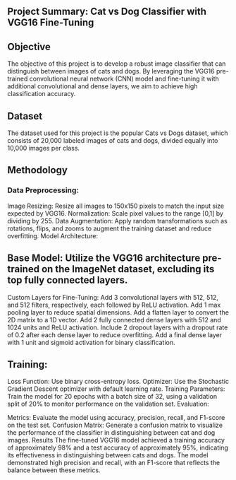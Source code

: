 ## Project Summary: Cat vs Dog Classifier with VGG16 Fine-Tuning
## Objective
The objective of this project is to develop a robust image classifier that can distinguish between images of cats and dogs. By leveraging the VGG16 pre-trained convolutional neural network (CNN) model and fine-tuning it with additional convolutional and dense layers, we aim to achieve high classification accuracy.

## Dataset
The dataset used for this project is the popular Cats vs Dogs dataset, which consists of 20,000 labeled images of cats and dogs, divided equally into 10,000 images per class.

## Methodology
### Data Preprocessing:

Image Resizing: Resize all images to 150x150 pixels to match the input size expected by VGG16.
Normalization: Scale pixel values to the range [0,1] by dividing by 255.
Data Augmentation: Apply random transformations such as rotations, flips, and zooms to augment the training dataset and reduce overfitting.
Model Architecture:

## Base Model: Utilize the VGG16 architecture pre-trained on the ImageNet dataset, excluding its top fully connected layers.
Custom Layers for Fine-Tuning:
Add 3 convolutional layers with 512, 512, and 512 filters, respectively, each followed by ReLU activation.
Add 1 max pooling layer to reduce spatial dimensions.
Add a flatten layer to convert the 2D matrix to a 1D vector.
Add 2 fully connected dense layers with 512 and 1024 units and ReLU activation.
Include 2 dropout layers with a dropout rate of 0.2 after each dense layer to reduce overfitting.
Add a final dense layer with 1 unit and sigmoid activation for binary classification.
## Training:

Loss Function: Use binary cross-entropy loss.
Optimizer: Use the Stochastic Gradient Descent optimizer with default learning rate.
Training Parameters: Train the model for 20 epochs with a batch size of 32, using a validation split of 20% to monitor performance on the validation set.
Evaluation:

Metrics: Evaluate the model using accuracy, precision, recall, and F1-score on the test set.
Confusion Matrix: Generate a confusion matrix to visualize the performance of the classifier in distinguishing between cat and dog images.
Results
The fine-tuned VGG16 model achieved a training accuracy of approximately 98% and a test accuracy of approximately 95%, indicating its effectiveness in distinguishing between cats and dogs.
The model demonstrated high precision and recall, with an F1-score that reflects the balance between these metrics.
